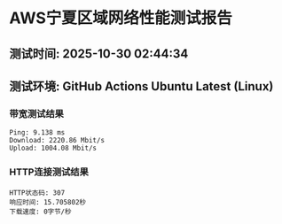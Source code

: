 # AWS宁夏区域网络性能测试报告
## 测试时间: 2025-10-30 02:44:34
## 测试环境: GitHub Actions Ubuntu Latest (Linux)

### 带宽测试结果
```
Ping: 9.138 ms
Download: 2220.86 Mbit/s
Upload: 1004.08 Mbit/s
```

### HTTP连接测试结果
```
HTTP状态码: 307
响应时间: 15.705802秒
下载速度: 0字节/秒
```


